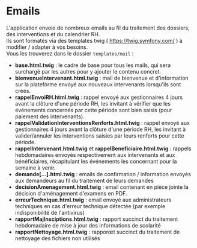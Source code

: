 # Emails

L'application envoie de nombreux emails au fil du traitement des dossiers, des interventions et du calendrier RH.  
Ils sont formatés via des templates twig ( https://twig.symfony.com/ ) à modifier / adapter à vos besoins.  
Vous les trouverez dans le dossier `templates/mail` :

* **base.html.twig** : le cadre de base pour tous les mails, qui sera surchargé par les autres pour y ajouter le contenu
  concret.
* **bienvenueIntervenant.html.twig** : mail de bienvenue et d'information sur la plateforme envoyé aux nouveaux
  intervenants lorsqu'ils sont créés.
* **rappelEnvoiRH.html.twig** : rappel envoyé aux gestionnaires 4 jours avant la clôture d'une période RH, les invitant
  à vérifier que les événements concernés par cette période sont bien saisis (pour paiement des intervenants).
* **rappelValidationInterventionsRenforts.html.twig** : rappel envoyé aux gestionnaires 4 jours avant la clôture d'une
  période RH, les invitant à valider/annuler les interventions saisies par leurs renforts pour cette période.
* **rappelIntervenant.html.twig** et **rappelBeneficiaire.html.twig** : rappels hebdomadaires envoyés respectivement aux
  intervenants et aux bénéficiaires, récapitulant les événements les concernant pour la semaine à venir.
* **demande[...].html.twig** : emails de confirmation / information envoyés aux demandeurs au fil du traitement de leurs
  demandes
* **decisionAmenagement.html.twig** : email contenant en pièce jointe la décision d'aménagement d'examens en PDF.
* **erreurTechnique.html.twig** : email envoyé aux administrateurs techniques en cas d'erreur technique détectée (par
  exemple indisponibilité de l'antivirus)
* **rapportMajInsciptions.html.twig** : rapport succinct du traitement hebdomadaire de mise à jour des informations de
  scolarité
* **rapportNettoyage.html.twig** : rapporœt succinct du traitement de nettoyage des fichiers non utilisés